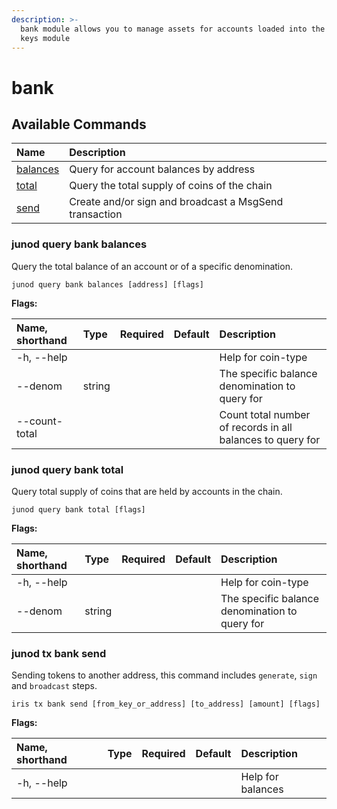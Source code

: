 ```yaml
---
description: >-
  bank module allows you to manage assets for accounts loaded into the local
  keys module
---
```


# bank

## Available Commands

| Name | Description |
| :--- | :--- |
| [balances](cli-bank.md#iris-query-bank-balances) | Query for account balances by address |
| [total](cli-bank.md#junod-query-bank-total) | Query the total supply of coins of the chain |
| [send](cli-bank.md#junod-tx-bank-send) | Create and/or sign and broadcast a MsgSend transaction |

### junod query bank balances <a id="iris-query-bank-balances"></a>

Query the total balance of an account or of a specific denomination.

```text
junod query bank balances [address] [flags]
```

**Flags:**

| Name, shorthand | Type | Required | Default | Description |
| :--- | :--- | :--- | :--- | :--- |
| -h, --help |  |  |  | Help for coin-type |
| --denom | string |  |  | The specific balance denomination to query for |
| --count-total |  |  |  | Count total number of records in all balances to query for |

### junod query bank total

Query total supply of coins that are held by accounts in the chain.

```text
junod query bank total [flags]
```

**Flags:**

| Name, shorthand | Type | Required | Default | Description |
| :--- | :--- | :--- | :--- | :--- |
| -h, --help |  |  |  | Help for coin-type |
| --denom | string |  |  | The specific balance denomination to query for |

### junod tx bank send

Sending tokens to another address, this command includes `generate`, `sign` and `broadcast` steps.

```text
iris tx bank send [from_key_or_address] [to_address] [amount] [flags]
```

**Flags:**

| Name, shorthand | Type | Required | Default | Description |
| :--- | :--- | :--- | :--- | :--- |
| -h, --help |  |  |  | Help for balances |

